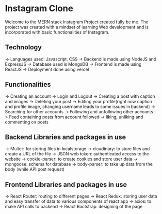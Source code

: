 # Instagram Clone
Welcome to the MERN stack Instagram Project created fully be me.
The project was created with a mindset of learning Web development and is incorporated with basic functionalities of Instagram.

## Technology
-> Languages used: Javascript, CSS
-> Backend is made using NodeJS and ExpressJS
-> Database used is MongoDB
-> Frontend is made using ReactJS
-> Deployment done using vercel

## Functionalities
-> Creating an account
-> Login and Logout
-> Creating a post with caption and images
-> Deleting your post
-> Editing your profile(right now caption and profile image, changing username leads to some issues in backend)
-> Searching for other accounts
-> Following and unfollowing other accounts
-> Feed containing posts from account followed
-> liking, unliking and commenting on posts

## Backend Libraries and packages in use
-> Multer: for storing files in localstorage
-> cloudinary: to store files and create a URL of the file
-> JSON web token: authenticated access to the website
-> cookie-parser: to create cookies and store user data
-> mongoose: schema for database
-> body-parser: to take up data from the body (while API post request)

## Frontend Libraries and packages in use
-> React Router: routing to different pages
-> React Redux: storing user data and easy transfer of data to various components of react app
-> axios: to make API calls to backend
-> React Bootstrap: designing of the page